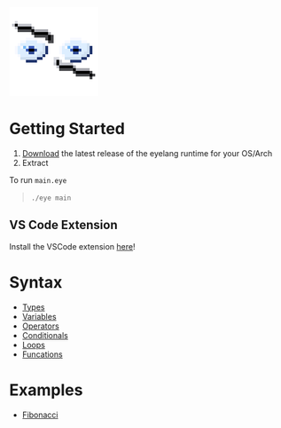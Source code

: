 ![Logo](https://raw.githubusercontent.com/jsnns/eyelang/master/vscode_support/assets/img/EyelangLogoSmall.png)
# Getting Started

1. [Download](https://github.com/jsnns/eyelang/releases) the latest release of the eyelang runtime for your OS/Arch
2. Extract

To run `main.eye`

> `./eye main`

## VS Code Extension

Install the VSCode extension [here](https://marketplace.visualstudio.com/items?itemName=workbyjacob.eyelang)!


# Syntax

- [Types](https://github.com/jsnns/eyelang/blob/master/examples/types.eye)
- [Variables](https://github.com/jsnns/eyelang/blob/master/examples/varaibles.eye)
- [Operators](https://github.com/jsnns/eyelang/blob/master/examples/operators.eye)
- [Conditionals](https://github.com/jsnns/eyelang/blob/master/examples/conditionals.eye)
- [Loops](https://github.com/jsnns/eyelang/blob/master/examples/loops.eye)
- [Funcations](https://github.com/jsnns/eyelang/blob/master/examples/functions.eye)

# Examples

- [Fibonacci](https://github.com/jsnns/eyelang/blob/master/examples/fibonacci.eye)
